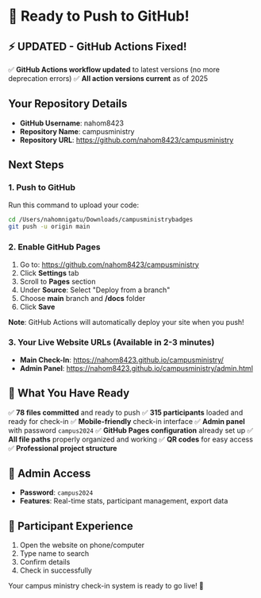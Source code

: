 # 🚀 Ready to Push to GitHub!

## ⚡ UPDATED - GitHub Actions Fixed!
✅ **GitHub Actions workflow updated** to latest versions (no more deprecation errors)
✅ **All action versions current** as of 2025

## Your Repository Details
- **GitHub Username**: nahom8423
- **Repository Name**: campusministry
- **Repository URL**: https://github.com/nahom8423/campusministry

## Next Steps

### 1. Push to GitHub
Run this command to upload your code:
```bash
cd /Users/nahomnigatu/Downloads/campusministrybadges
git push -u origin main
```

### 2. Enable GitHub Pages
1. Go to: https://github.com/nahom8423/campusministry
2. Click **Settings** tab
3. Scroll to **Pages** section
4. Under **Source**: Select "Deploy from a branch"
5. Choose **main** branch and **/docs** folder
6. Click **Save**

**Note**: GitHub Actions will automatically deploy your site when you push!

### 3. Your Live Website URLs (Available in 2-3 minutes)
- **Main Check-In**: https://nahom8423.github.io/campusministry/
- **Admin Panel**: https://nahom8423.github.io/campusministry/admin.html

## 🎯 What You Have Ready

✅ **78 files committed** and ready to push
✅ **315 participants** loaded and ready for check-in
✅ **Mobile-friendly** check-in interface
✅ **Admin panel** with password `campus2024`
✅ **GitHub Pages configuration** already set up
✅ **All file paths** properly organized and working
✅ **QR codes** for easy access
✅ **Professional project structure**

## 🔐 Admin Access
- **Password**: `campus2024`
- **Features**: Real-time stats, participant management, export data

## 📱 Participant Experience
1. Open the website on phone/computer
2. Type name to search
3. Confirm details
4. Check in successfully

Your campus ministry check-in system is ready to go live! 🌟
